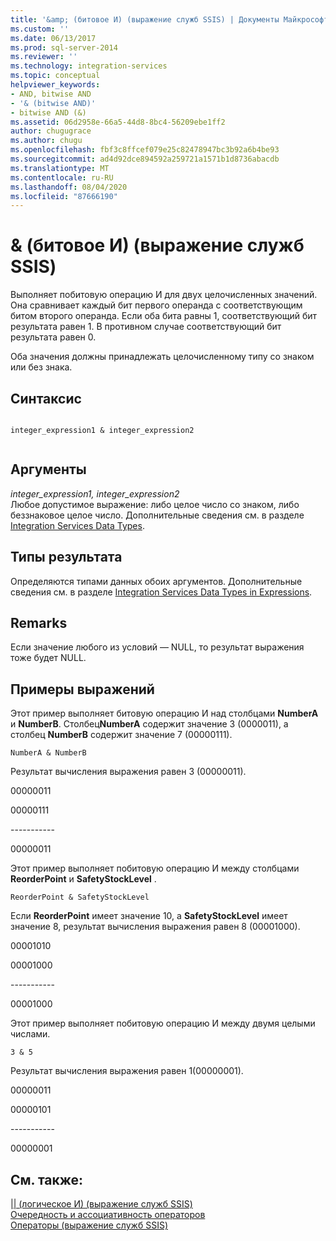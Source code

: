 ```yaml
---
title: '&amp; (битовое И) (выражение служб SSIS) | Документы Майкрософт'
ms.custom: ''
ms.date: 06/13/2017
ms.prod: sql-server-2014
ms.reviewer: ''
ms.technology: integration-services
ms.topic: conceptual
helpviewer_keywords:
- AND, bitwise AND
- '& (bitwise AND)'
- bitwise AND (&)
ms.assetid: 06d2958e-66a5-44d8-8bc4-56209ebe1ff2
author: chugugrace
ms.author: chugu
ms.openlocfilehash: fbf3c8ffcef079e25c82478947bc3b92a6b4be93
ms.sourcegitcommit: ad4d92dce894592a259721a1571b1d8736abacdb
ms.translationtype: MT
ms.contentlocale: ru-RU
ms.lasthandoff: 08/04/2020
ms.locfileid: "87666190"
---
```

# <a name="amp-bitwise-and-ssis-expression"></a>&amp; (битовое И) (выражение служб SSIS)
  Выполняет побитовую операцию И для двух целочисленных значений. Она сравнивает каждый бит первого операнда с соответствующим битом второго операнда. Если оба бита равны 1, соответствующий бит результата равен 1. В противном случае соответствующий бит результата равен 0.  
  
 Оба значения должны принадлежать целочисленному типу со знаком или без знака.  
  
## <a name="syntax"></a>Синтаксис  
  
```  
  
integer_expression1 & integer_expression2  
  
```  
  
## <a name="arguments"></a>Аргументы  
 *integer_expression1, integer_expression2*  
 Любое допустимое выражение: либо целое число со знаком, либо беззнаковое целое число. Дополнительные сведения см. в разделе [Integration Services Data Types](../data-flow/integration-services-data-types.md).  
  
## <a name="result-types"></a>Типы результата  
 Определяются типами данных обоих аргументов. Дополнительные сведения см. в разделе [Integration Services Data Types in Expressions](integration-services-data-types-in-expressions.md).  
  
## <a name="remarks"></a>Remarks  
 Если значение любого из условий — NULL, то результат выражения тоже будет NULL.  
  
## <a name="expression-examples"></a>Примеры выражений  
 Этот пример выполняет битовую операцию И над столбцами **NumberA** и **NumberB**. Столбец**NumberA** содержит значение 3 (0000011), а столбец **NumberB** содержит значение 7 (00000111).  
  
```  
NumberA & NumberB  
```  
  
 Результат вычисления выражения равен 3 (00000011).  
  
 00000011  
  
 00000111  
  
 ----------\-  
  
 00000011  
  
 Этот пример выполняет побитовую операцию И между столбцами **ReorderPoint** и **SafetyStockLevel** .  
  
```  
ReorderPoint & SafetyStockLevel  
```  
  
 Если **ReorderPoint** имеет значение 10, а **SafetyStockLevel** имеет значение 8, результат вычисления выражения равен 8 (00001000).  
  
 00001010  
  
 00001000  
  
 ----------\-  
  
 00001000  
  
 Этот пример выполняет побитовую операцию И между двумя целыми числами.  
  
```  
3 & 5   
```  
  
 Результат вычисления выражения равен 1(00000001).  
  
 00000011  
  
 00000101  
  
 ----------\-  
  
 00000001  
  
## <a name="see-also"></a>См. также:  
 [&#124;&#124; (логическое И) (выражение служб SSIS)](logical-and-ssis-expression.md)   
 [Очередность и ассоциативность операторов](operator-precedence-and-associativity.md)   
 [Операторы (выражение служб SSIS)](operators-ssis-expression.md)  
  
  
